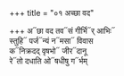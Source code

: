 +++
title = "०१ अच्छा वद"

+++
अ᳓छा वद तव᳓सं गीर्भि᳓र् आभिः᳓  
स्तुहि᳓ पर्ज᳓न्यं न᳓मसा᳓ विवास  
क᳓निक्रदद् वृषभो᳓ जीर᳓दानू  
रे᳓तो दधाति ओ᳓षधीषु ग᳓र्भम्